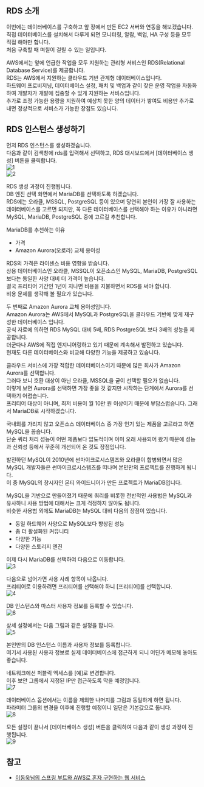 ## RDS 소개
이번에는 데이터베이스를 구축하고 앞 장에서 만든 EC2 서버와 연동을 해보겠습니다.   
직접 데이터베이스를 설치해서 다루게 되면 모니터링, 알람, 백업, HA 구성 등을 모두 직접 해야만 합니다.   
처음 구축할 때 며칠이 걸릴 수 있는 일입니다.   

AWS에서는 앞에 언급한 작업을 모두 지원하는 관리형 서비스인 RDS(Relational Database Service)를 제공합니다.   
RDS는 AWS에서 지원하는 클라우드 기반 관계형 데이터베이스입니다.   
하드웨어 프로비저닝, 데이터베이스 설정, 패치 및 백업과 같이 잦은 운영 작업을 자동화하여 개발자가 개발에 집중할 수 있게 지원하는 서비스입니다.   
추가로 조정 가능한 용량을 지원하여 예상치 못한 양의 데이터가 쌓여도 비용만 추가로 내면 정상적으로 서비스가 가능한 장점도 있습니다.   

## RDS 인스턴스 생성하기
먼저 RDS 인스턴스를 생성하겠습니다.   
다음과 같이 검색창에 rds를 입력해서 선택하고, RDS 대시보드에서 [데이터베이스 생성] 버튼을 클릭합니다.   
![1](https://raw.githubusercontent.com/smpark1020/tistory/master/AWS/%5BRDS%5D%20AWS%EC%97%90%20%EB%8D%B0%EC%9D%B4%ED%84%B0%EB%B2%A0%EC%9D%B4%EC%8A%A4%20%ED%99%98%EA%B2%BD%20%EB%A7%8C%EB%93%A4%EA%B8%B0%201%20-%20RDS%20%EC%9D%B8%EC%8A%A4%ED%84%B4%EC%8A%A4%20%EC%83%9D%EC%84%B1%ED%95%98%EA%B8%B0/1.PNG)   
![2](https://raw.githubusercontent.com/smpark1020/tistory/master/AWS/%5BRDS%5D%20AWS%EC%97%90%20%EB%8D%B0%EC%9D%B4%ED%84%B0%EB%B2%A0%EC%9D%B4%EC%8A%A4%20%ED%99%98%EA%B2%BD%20%EB%A7%8C%EB%93%A4%EA%B8%B0%201%20-%20RDS%20%EC%9D%B8%EC%8A%A4%ED%84%B4%EC%8A%A4%20%EC%83%9D%EC%84%B1%ED%95%98%EA%B8%B0/2.PNG)   

RDS 생성 과정이 진행됩니다.   
DB 엔진 선택 화면에서 MariaDB를 선택하도록 하겠습니다.   
RDS에는 오라클, MSSQL, PostgreSQL 등이 있으며 당연히 본인이 가장 잘 사용하는 데이터베이스를 고르면 되지만, 꼭 다른 데이터베이스를 선택해야 하는 이유가 아니라면 MySQL, MariaDB, PostgreSQL 중에 고르길 추천합니다.   

MariaDB를 추천하는 이유
* 가격
* Amazon Aurora(오로라) 교체 용이성

RDS의 가격은 라이센스 비용 영향을 받습니다.   
상용 데이터베이스인 오라클, MSSQL이 오픈소스인 MySQL, MariaDB, PostgreSQL 보다는 동일한 사양 대비 더 가격이 높습니다.   
결국 프리티어 기간인 1년이 지나면 비용을 지불하면서 RDS를 써야 합니다.   
비용 문제를 생각해 볼 필요가 있습니다.   

두 번째로 Amazon Aurora 교체 용이성입니다.   
Amazon Aurora는 AWS에서 MySQL과 PostgreSQL을 클라우드 기반에 맞게 재구성한 데이터베이스 입니다.    
공식 자료에 의하면 RDS MySQL 대비 5배, RDS PostgreSQL 보다 3배의 성능을 제공합니다.   
더군다나 AWS에 직접 엔지니어링하고 있기 때문에 계속해서 발전하고 있습니다.   
현재도 다른 데이터베이스와 비교해 다양한 기능을 제공하고 있습니다.   

클라우드 서비스에 가장 적합한 데이터베이스이기 때문에 많은 회사가 Amazon Aurora를 선택합니다.   
그러다 보니 호환 대상이 아닌 오라클, MSSQL을 굳이 선택할 필요가 없습니다.   
이렇게 보면 Aurora를 선택하면 가장 좋을 것 같지만 시작하는 단계에서 Aurora를 선택하기 어렵습니다.   
프리티어 대상이 아니며, 최저 비용이 월 10만 원 이상이기 때문에 부담스럽습니다.
그래서 MariaDB로 시작하겠습니다.   

국내외를 가리지 않고 오픈소스 데이터베이스 중 가장 인기 있는 제품을 고르라고 하면 MySQL을 꼽습니다.   
단순 쿼리 처리 성능이 어떤 제품보다 압도적이며 이미 오래 사용되어 왔기 때문에 성능과 신뢰성 등에서 꾸준히 개선되어 온 것도 장점입니다.   

발전하던 MySQL이 2010년에 썬마이크로시스템즈와 오라클이 합병되면서 많은 MySQL 개발자들은 썬마이크로시스템즈를 떠나며 본민만의 프로젝트를 진행하게 됩니다.   
이 중 MySQL의 창시자인 몬티 와이드니어가 만든 프로젝트가 MariaDB입니다.   

MySQL을 기반으로 만들어졌기 때문에 쿼리를 비롯한 전반적인 사용법은 MySQL과 유사하니 사용 방법에 대해서는 크게 걱정하지 않아도 됩니다.   
비슷한 사용법 외에도 MariaDB는 MySQL 대비 다음의 장점이 있습니다.   
* 동일 하드웨어 사양으로 MySQL보다 향상된 성능
* 좀 더 활설화된 커뮤니티
* 다양한 기능
* 다양한 스토리지 엔진

이제 다시 MariaDB를 선택하여 다음으로 이동합니다.   
![3](https://raw.githubusercontent.com/smpark1020/tistory/master/AWS/%5BRDS%5D%20AWS%EC%97%90%20%EB%8D%B0%EC%9D%B4%ED%84%B0%EB%B2%A0%EC%9D%B4%EC%8A%A4%20%ED%99%98%EA%B2%BD%20%EB%A7%8C%EB%93%A4%EA%B8%B0%201%20-%20RDS%20%EC%9D%B8%EC%8A%A4%ED%84%B4%EC%8A%A4%20%EC%83%9D%EC%84%B1%ED%95%98%EA%B8%B0/3.PNG)   

다음으로 넘어가면 사용 사례 항목이 나옵니다.   
프리티어로 이용하려면 프리티어를 선택해야 하니 [프리티어]를 선택합니다.   
![4](https://raw.githubusercontent.com/smpark1020/tistory/master/AWS/%5BRDS%5D%20AWS%EC%97%90%20%EB%8D%B0%EC%9D%B4%ED%84%B0%EB%B2%A0%EC%9D%B4%EC%8A%A4%20%ED%99%98%EA%B2%BD%20%EB%A7%8C%EB%93%A4%EA%B8%B0%201%20-%20RDS%20%EC%9D%B8%EC%8A%A4%ED%84%B4%EC%8A%A4%20%EC%83%9D%EC%84%B1%ED%95%98%EA%B8%B0/4.PNG)   

DB 인스턴스와 마스터 사용자 정보를 등록할 수 있습니다.   
![6](https://raw.githubusercontent.com/smpark1020/tistory/master/AWS/%5BRDS%5D%20AWS%EC%97%90%20%EB%8D%B0%EC%9D%B4%ED%84%B0%EB%B2%A0%EC%9D%B4%EC%8A%A4%20%ED%99%98%EA%B2%BD%20%EB%A7%8C%EB%93%A4%EA%B8%B0%201%20-%20RDS%20%EC%9D%B8%EC%8A%A4%ED%84%B4%EC%8A%A4%20%EC%83%9D%EC%84%B1%ED%95%98%EA%B8%B0/6.PNG)

상세 설정에서는 다음 그림과 같은 설정을 합니다.   
![5](https://raw.githubusercontent.com/smpark1020/tistory/master/AWS/%5BRDS%5D%20AWS%EC%97%90%20%EB%8D%B0%EC%9D%B4%ED%84%B0%EB%B2%A0%EC%9D%B4%EC%8A%A4%20%ED%99%98%EA%B2%BD%20%EB%A7%8C%EB%93%A4%EA%B8%B0%201%20-%20RDS%20%EC%9D%B8%EC%8A%A4%ED%84%B4%EC%8A%A4%20%EC%83%9D%EC%84%B1%ED%95%98%EA%B8%B0/5.PNG)

본인만의 DB 인스턴스 이름과 사용자 정보를 등록합니다.   
여기서 사용된 사용자 정보로 실제 데이터베이스에 접근하게 되니 어딘가 메모해 놓아도 좋습니다.   

네트워크에선 퍼블릭 엑세스를 [예]로 변경합니다.   
이후 보안 그룹에서 지정된 IP만 접근하도록 막을 예정입니다.   
![7](https://raw.githubusercontent.com/smpark1020/tistory/master/AWS/%5BRDS%5D%20AWS%EC%97%90%20%EB%8D%B0%EC%9D%B4%ED%84%B0%EB%B2%A0%EC%9D%B4%EC%8A%A4%20%ED%99%98%EA%B2%BD%20%EB%A7%8C%EB%93%A4%EA%B8%B0%201%20-%20RDS%20%EC%9D%B8%EC%8A%A4%ED%84%B4%EC%8A%A4%20%EC%83%9D%EC%84%B1%ED%95%98%EA%B8%B0/7.PNG)   

데이터베이스 옵션에서는 이름을 제외한 나머지를 그림과 동일하게 하면 됩니다.   
파라미터 그룹의 변경을 이후에 진행할 예정이니 일단은 기본값으로 둡니다.   
![8](https://raw.githubusercontent.com/smpark1020/tistory/master/AWS/%5BRDS%5D%20AWS%EC%97%90%20%EB%8D%B0%EC%9D%B4%ED%84%B0%EB%B2%A0%EC%9D%B4%EC%8A%A4%20%ED%99%98%EA%B2%BD%20%EB%A7%8C%EB%93%A4%EA%B8%B0%201%20-%20RDS%20%EC%9D%B8%EC%8A%A4%ED%84%B4%EC%8A%A4%20%EC%83%9D%EC%84%B1%ED%95%98%EA%B8%B0/8.PNG)   

모든 설정이 끝나서 [데이터베이스 생성] 버튼을 클릭하여 다음과 같이 생성 과정이 진행됩니다.    
![9](https://raw.githubusercontent.com/smpark1020/tistory/master/AWS/%5BRDS%5D%20AWS%EC%97%90%20%EB%8D%B0%EC%9D%B4%ED%84%B0%EB%B2%A0%EC%9D%B4%EC%8A%A4%20%ED%99%98%EA%B2%BD%20%EB%A7%8C%EB%93%A4%EA%B8%B0%201%20-%20RDS%20%EC%9D%B8%EC%8A%A4%ED%84%B4%EC%8A%A4%20%EC%83%9D%EC%84%B1%ED%95%98%EA%B8%B0/9.PNG)   

## 참고
* [이동욱님의 스프링 부트와 AWS로 혼자 구현하는 웹 서비스](https://jojoldu.tistory.com/463)